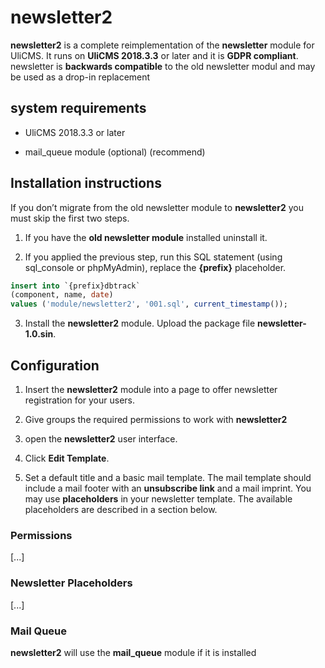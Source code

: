 newsletter2
===========

**newsletter2** is a complete reimplementation of the **newsletter** module for
UliCMS. It runs on **UliCMS 2018.3.3** or later and it is **GDPR compliant**.
newsletter is **backwards compatible** to the old newsletter modul and may be
used as a drop-in replacement

system requirements
-------------------

-   UliCMS 2018.3.3 or later

-   mail_queue module (optional) (recommend)

Installation instructions
-------------------------

If you don’t migrate from the old newsletter module to **newsletter2** you must
skip the first two steps.

1.  If you have the **old newsletter module** installed uninstall it.

2.  If you applied the previous step, run this SQL statement (using sql_console
    or phpMyAdmin), replace the **{prefix}** placeholder.

~~~~~~~~~~~~~~~~~~~~~~~~~~~~~~~~~~~~~~~~~~~~~~~~~~~~~~~~~~~~~~~~~~~~~~~~~~~~ sql
insert into `{prefix}dbtrack` 
(component, name, date) 
values ('module/newsletter2', '001.sql', current_timestamp());
~~~~~~~~~~~~~~~~~~~~~~~~~~~~~~~~~~~~~~~~~~~~~~~~~~~~~~~~~~~~~~~~~~~~~~~~~~~~~~~~

3. Install the **newsletter2** module. Upload the package file
**newsletter-1.0.sin**.

Configuration
-------------

1. Insert the **newsletter2** module into a page to offer newsletter
registration for your users.

2. Give groups the required permissions to work with **newsletter2**

3. open the **newsletter2** user interface.

4. Click **Edit Template**.

5. Set a default title and a basic mail template. The mail template should
include a mail footer with an **unsubscribe link** and a mail imprint. You may
use **placeholders** in your newsletter template. The available placeholders are
described in a section below.

### Permissions

[...]

### Newsletter Placeholders

[...]

### Mail Queue

**newsletter2** will use the **mail_queue** module if it is installed

